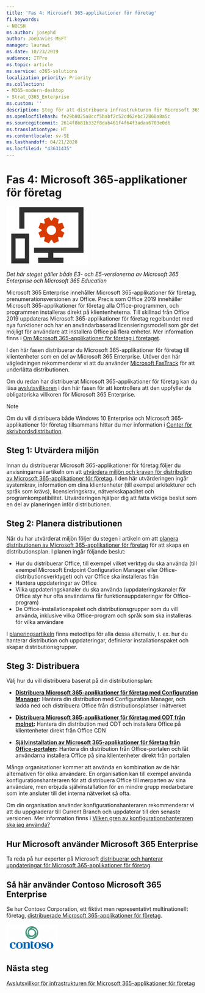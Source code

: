 ```yaml
---
title: 'Fas 4: Microsoft 365-applikationer för företag'
f1.keywords:
- NOCSH
ms.author: josephd
author: JoeDavies-MSFT
manager: laurawi
ms.date: 10/23/2019
audience: ITPro
ms.topic: article
ms.service: o365-solutions
localization_priority: Priority
ms.collection:
- M365-modern-desktop
- Strat_O365_Enterprise
ms.custom: ''
description: Steg för att distribuera infrastrukturen för Microsoft 365-applikationer för företag för Microsoft 365 Enterprise.
ms.openlocfilehash: fe29b8025a8ccf5babf2c52cd62ebc72860a8a5c
ms.sourcegitcommit: 2614f8b81b332f8dab461f4f64f3adaa6703e0d6
ms.translationtype: HT
ms.contentlocale: sv-SE
ms.lasthandoff: 04/21/2020
ms.locfileid: "43631435"
---
```

# <a name="phase-4-microsoft-365-apps-for-enterprise"></a>Fas 4: Microsoft 365-applikationer för företag

![Fas 4: Microsoft 365-applikationer för företag](../media/deploy-foundation-infrastructure/O365proplus_icon.png)

*Det här steget gäller både E3- och E5-versionerna av Microsoft 365 Enterprise och Microsoft 365 Education*

Microsoft 365 Enterprise innehåller Microsoft 365-applikationer för företag, prenumerationsversionen av Office. Precis som Office 2019 innehåller Microsoft 365-applikationer för företag alla Office-programmen, och programmen installeras direkt på klientenheterna. Till skillnad från Office 2019 uppdateras Microsoft 365-applikationer för företag regelbundet med nya funktioner och har en användarbaserad licensieringsmodell som gör det möjligt för användare att installera Office på flera enheter. Mer information finns i [Om Microsoft 365-applikationer för företag i företaget](https://docs.microsoft.com/deployoffice/about-office-365-proplus-in-the-enterprise).

I den här fasen distribuerar du Microsoft 365-applikationer för företag till klientenheter som en del av Microsoft 365 Enterprise. Utöver den här vägledningen rekommenderar vi att du använder [Microsoft FasTrack](https://fasttrack.microsoft.com/office) för att underlätta distributionen. 

Om du redan har distribuerat Microsoft 365-applikationer för företag kan du läsa [avslutsvillkoren](office365proplus-exit-criteria.md) i den här fasen för att kontrollera att den uppfyller de obligatoriska villkoren för Microsoft 365 Enterprise.

>[!Note]
>Om du vill distribuera både Windows 10 Enterprise och Microsoft 365-applikationer för företag tillsammans hittar du mer information i [Center för skrivbordsdistribution](desktop-deployment-center-home.md).
>

## <a name="step-1-assess-your-environment"></a>Steg 1: Utvärdera miljön

Innan du distribuerar Microsoft 365-applikationer för företag följer du anvisningarna i artikeln om att [utvärdera miljön och kraven för distribution av Microsoft 365-applikationer för företag](https://docs.microsoft.com/DeployOffice/assess-office-365-proplus). I den här utvärderingen ingår systemkrav, information om dina klientenheter (till exempel arkitekturer och språk som krävs), licensieringskrav, nätverkskapacitet och programkompatibilitet. Utvärderingen hjälper dig att fatta viktiga beslut som en del av planeringen inför distributionen.

## <a name="step-2-plan-your-deployment"></a>Steg 2: Planera distributionen

När du har utvärderat miljön följer du stegen i artikeln om att [planera distributionen av Microsoft 365-applikationer för företag](https://docs.microsoft.com/DeployOffice/plan-office-365-proplus) för att skapa en distributionsplan. I planen ingår följande beslut: 

- Hur du distribuerar Office, till exempel vilket verktyg du ska använda (till exempel Microsoft Endpoint Configuration Manager eller Office-distributionsverktyget) och var Office ska installeras från
- Hantera uppdateringar av Office
- Vilka uppdateringskanaler du ska använda (uppdateringskanaler för Office styr hur ofta användarna får funktionsuppdateringar för Office-program)
- De Office-installationspaket och distributionsgrupper som du vill använda, inklusive vilka Office-program och språk som ska installeras för vilka användare

I [planeringsartikeln](https://docs.microsoft.com/DeployOffice/plan-office-365-proplus) finns metodtips för alla dessa alternativ, t. ex. hur du hanterar distribution och uppdateringar, definierar installationspaket och skapar distributionsgrupper. 

## <a name="step-3-deploy"></a>Steg 3: Distribuera

Välj hur du vill distribuera baserat på din distributionsplan:

- **[Distribuera Microsoft 365-applikationer för företag med Configuration Manager](https://docs.microsoft.com/deployoffice/deploy-office-365-proplus-with-system-center-configuration-manager):** Hantera din distribution med Configuration Manager, och ladda ned och distribuera Office från distributionsplatser i nätverket

- **[Distribuera Microsoft 365-applikationer för företag med ODT från molnet](https://docs.microsoft.com/deployoffice/deploy-office-365-proplus-from-the-cloud):** Hantera din distribution med ODT och installera Office på klientenheter direkt från Office CDN
 
- **[Självinstallation av Microsoft 365-applikationer för företag från Office-portalen](https://docs.microsoft.com/deployoffice/manage-software-download-settings-office-365):** Hantera din distribution från Office-portalen och låt användarna installera Office på sina klientenheter direkt från portalen

Många organisationer kommer att använda en kombination av de här alternativen för olika användare. En organisation kan till exempel använda konfigurationshanteraren för att distribuera Office till merparten av sina användare, men erbjuda självinstallation för en mindre grupp medarbetare som inte ansluter till det interna nätverket så ofta. 

Om din organisation använder konfigurationshanteraren rekommenderar vi att du uppgraderar till Current Branch och uppdaterar till den senaste versionen. Mer information finns i [Vilken gren av konfigurationshanteraren ska jag använda?](https://docs.microsoft.com/configmgr/core/understand/which-branch-should-i-use)

## <a name="how-microsoft-does-microsoft-365-enterprise"></a>Hur Microsoft använder Microsoft 365 Enterprise

Ta reda på hur experter på Microsoft [distribuerar och hanterar uppdateringar för Microsoft 365-applikationer för företag](https://www.microsoft.com/itshowcase/deploying-and-managing-microsoft-365#primaryR7).

## <a name="how-contoso-did-microsoft-365-enterprise"></a>Så här använder Contoso Microsoft 365 Enterprise

Se hur Contoso Corporation, ett fiktivt men representativt multinationellt företag, [distribuerade Microsoft 365-applikationer för företag](contoso-o365pp.md).

![Contoso Corporation](../media/contoso-overview/contoso-icon.png)

## <a name="next-step"></a>Nästa steg

[Avslutsvillkor för infrastrukturen för Microsoft 365-applikationer för företag](office365proplus-exit-criteria.md)

